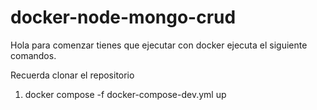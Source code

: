 # docker-node-mongo-crud

Hola para comenzar tienes que ejecutar con docker ejecuta el siguiente comandos.

Recuerda clonar el repositorio

1. docker compose -f docker-compose-dev.yml up

